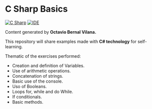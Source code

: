 # C Sharp Basics

[![C Sharp](https://img.shields.io/badge/Backend-C%20%23-blue)]()
[![IDE](https://img.shields.io/badge/Ide-Visual%20Studio-blue)]()

Content generated by <b>Octavio Bernal Vilana.</b>

This repository will share examples made with <b>C# technology</b> for self-learning.

Thematic of the exercises performed:
- Creation and definition of Variables.
- Use of arithmetic operations.
- Concatenation of strings.
- Basic use of the console.
- Uso of Booleans.
- Loops for, while and do While.
- If conditionals.
- Basic methods.

